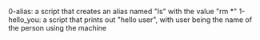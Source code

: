 0-alias: a script that creates an alias named "ls" with the value "rm *"
1-hello_you: a script that prints out "hello user", with user being the name of the person using the machine
